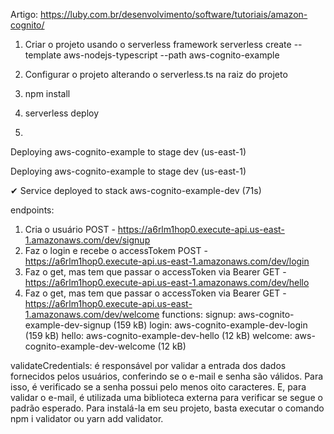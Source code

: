 Artigo:
https://luby.com.br/desenvolvimento/software/tutoriais/amazon-cognito/

1) Criar o projeto usando o serverless framework
serverless create --template aws-nodejs-typescript --path aws-cognito-example

2) Configurar o projeto alterando o serverless.ts na raiz do projeto

3) npm install

4) serverless deploy

5) 
Deploying aws-cognito-example to stage dev (us-east-1)

Deploying aws-cognito-example to stage dev (us-east-1)

✔ Service deployed to stack aws-cognito-example-dev (71s)

endpoints:
  1) Cria o usuário
  POST - https://a6rlm1hop0.execute-api.us-east-1.amazonaws.com/dev/signup
  2) Faz o login e recebe o accessTokem
  POST - https://a6rlm1hop0.execute-api.us-east-1.amazonaws.com/dev/login
  3) Faz o get, mas tem que passar o accessToken via Bearer
  GET - https://a6rlm1hop0.execute-api.us-east-1.amazonaws.com/dev/hello
  4) Faz o get, mas tem que passar o accessToken via Bearer
  GET - https://a6rlm1hop0.execute-api.us-east-1.amazonaws.com/dev/welcome
functions:
  signup: aws-cognito-example-dev-signup (159 kB)
  login: aws-cognito-example-dev-login (159 kB)
  hello: aws-cognito-example-dev-hello (12 kB)
  welcome: aws-cognito-example-dev-welcome (12 kB)



validateCredentials: é responsável por validar a entrada dos dados fornecidos pelos usuários, conferindo se o e-mail e senha são válidos. Para isso, é verificado se a senha possui pelo menos oito caracteres. E, para validar o e-mail, é utilizada uma biblioteca externa para verificar se segue o padrão esperado. Para instalá-la em seu projeto, basta executar o comando npm i validator ou yarn add validator.